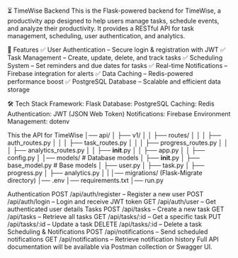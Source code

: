 ⏳ TimeWise Backend
This is the Flask-powered backend for TimeWise, a productivity app designed to help users manage tasks, schedule events, and analyze their productivity. It provides a RESTful API for task management, scheduling, user authentication, and analytics.

🚀 Features
✅ User Authentication – Secure login & registration with JWT
✅ Task Management – Create, update, delete, and track tasks
✅ Scheduling System – Set reminders and due dates for tasks
✅ Real-time Notifications – Firebase integration for alerts
✅ Data Caching – Redis-powered performance boost
✅ PostgreSQL Database – Scalable and efficient data storage

🛠 Tech Stack
Framework: Flask
Database: PostgreSQL
Caching: Redis
Authentication: JWT (JSON Web Token)
Notifications: Firebase
Environment Management: dotenv

This the API for TimeWise
│── api/
│   ├── v1/
│   │   ├── routes/
│   │   │   ├── auth_routes.py
│   │   │   ├── task_routes.py
│   │   │   ├── progress_routes.py
│   │   │   ├── analytics_routes.py
│   │   ├── __init__.py
│   │   ├── app.py
│   │   ├── config.py
│
│── models/                         # Database models
│   ├── __init__.py
│   ├── base_model.py               # Base models
│   ├── user.py
│   ├── task.py
│   ├── progress.py
│   ├── analytics.py
│
|
│── migrations/ (Flask-Migrate directory)
│── .env
│── requirements.txt
│── run.py


Authentication
POST /api/auth/register – Register a new user
POST /api/auth/login – Login and receive JWT token
GET /api/auth/user – Get authenticated user details
Tasks
POST /api/tasks – Create a new task
GET /api/tasks – Retrieve all tasks
GET /api/tasks/:id – Get a specific task
PUT /api/tasks/:id – Update a task
DELETE /api/tasks/:id – Delete a task
Scheduling & Notifications
POST /api/notifications – Send scheduled notifications
GET /api/notifications – Retrieve notification history
Full API documentation will be available via Postman collection or Swagger UI.